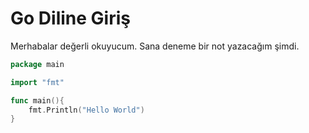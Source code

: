 # Go Diline Giriş

Merhabalar değerli okuyucum. Sana deneme bir not yazacağım şimdi.

```go
package main

import "fmt"

func main(){
	fmt.Println("Hello World")
}
```
